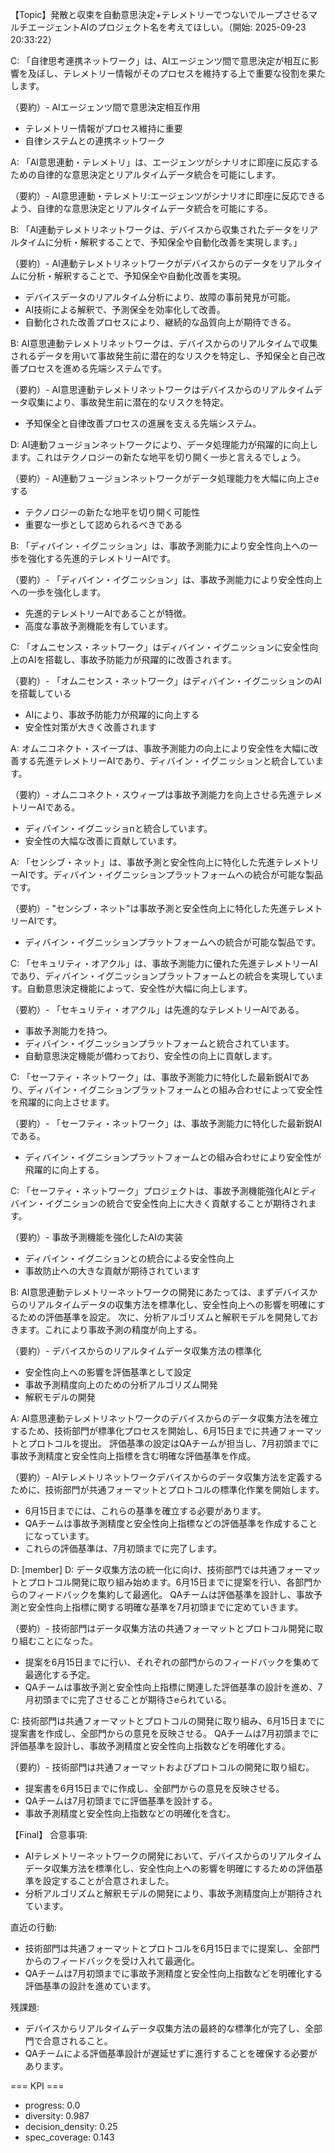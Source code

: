 【Topic】発散と収束を自動意思決定+テレメトリーでつないでループさせるマルチエージェントAIのプロジェクト名を考えてほしい。（開始: 2025-09-23 20:33:22）

C: 「自律思考連携ネットワーク」は、AIエージェンツ間で意思決定が相互に影響を及ぼし、テレメトリー情報がそのプロセスを維持する上で重要な役割を果たします。

（要約）- AIエージェンツ間で意思決定相互作用
- テレメトリー情報がプロセス維持に重要
- 自律システムとの連携ネットワーク

A: 「AI意思連動・テレメトリ」は、エージェンツがシナリオに即座に反応するための自律的な意思決定とリアルタイムデータ統合を可能にします。

（要約）- AI意思連動・テレメトリ:エージェンツがシナリオに即座に反応できるよう、自律的な意思決定とリアルタイムデータ統合を可能にする。

B: 「AI連動テレメトリネットワークは、デバイスから収集されたデータをリアルタイムに分析・解釈することで、予知保全や自動化改善を実現します。」

（要約）- AI連動テレメトリネットワークがデバイスからのデータをリアルタイムに分析・解釈することで、予知保全や自動化改善を実現。
- デバイスデータのリアルタイム分析により、故障の事前発見が可能。
- AI技術による解釈で、予測保全を効率化して改善。
- 自動化された改善プロセスにより、継続的な品質向上が期待できる。

B: AI意思連動テレメトリネットワークは、デバイスからのリアルタイムで収集されるデータを用いて事故発生前に潜在的なリスクを特定し、予知保全と自己改善プロセスを進める先端システムです。

（要約）- AI意思連動テレメトリネットワークはデバイスからのリアルタイムデータ収集により、事故発生前に潜在的なリスクを特定。
- 予知保全と自律改善プロセスの進展を支える先端システム。

D: AI連動フュージョンネットワークにより、データ処理能力が飛躍的に向上します。これはテクノロジーの新たな地平を切り開く一歩と言えるでしょう。

（要約）- AI連動フュージョンネットワークがデータ処理能力を大幅に向上さeする
- テクノロジーの新たな地平を切り開く可能性
- 重要な一歩として認められるべきである

B: 「ディバイン・イグニッション」は、事故予測能力により安全性向上への一歩を強化する先進的テレメトリーAIです。

（要約）- 「ディバイン・イグニッション」は、事故予測能力により安全性向上への一歩を強化します。
- 先進的テレメトリーAIであることが特徴。
- 高度な事故予測機能を有しています。

C: 「オムニセンス・ネットワーク」はディバイン・イグニッションに安全性向上のAIを搭載し、事故予防能力が飛躍的に改善されます。

（要約）- 「オムニセンス・ネットワーク」はディバイン・イグニッションのAIを搭載している
- AIにより、事故予防能力が飛躍的に向上する
- 安全性対策が大きく改善されます

A: オムニコネクト・スイープは、事故予測能力の向上により安全性を大幅に改善する先進テレメトリーAIであり、ディバイン・イグニッションと統合しています。

（要約）- オムニコネクト・スウィープは事故予測能力を向上させる先進テレメトリーAIである。
- ディバイン・イグニッショnと統合しています。
- 安全性の大幅な改善に貢献しています。

A: 「センシブ・ネット」は、事故予測と安全性向上に特化した先進テレメトリーAIです。ディバイン・イグニッションプラットフォームへの統合が可能な製品です。

（要約）- "センシブ・ネット"は事故予測と安全性向上に特化した先進テレメトリーAIです。
- ディバイン・イグニッションプラットフォームへの統合が可能な製品です。

C: 「セキュリティ・オアクル」は、事故予測能力に優れた先進テレメトリーAIであり、ディバイン・イグニッションプラットフォームとの統合を実現しています。自動意思決定機能によって、安全性が大幅に向上します。

（要約）- 「セキュリティ・オアクル」は先進的なテレメトリーAIである。
- 事故予測能力を持つ。
- ディバイン・イグニッションプラットフォームと統合されています。
- 自動意思決定機能が備わっており、安全性の向上に貢献します。

C: 「セーフティ・ネットワーク」は、事故予測能力に特化した最新鋭AIであり、ディバイン・イグニションプラットフォームとの組み合わせによって安全性を飛躍的に向上させます。

（要約）- 「セーフティ・ネットワーク」は、事故予測能力に特化した最新鋭AIである。
- ディバイン・イグニションプラットフォームとの組み合わせにより安全性が飛躍的に向上する。

C: 「セーフティ・ネットワーク」プロジェクトは、事故予測機能強化AIとディバイン・イグニションの統合で安全性向上に大きく貢献することが期待されます。

（要約）- 事故予測機能を強化したAIの実装
- ディバイン・イグニションとの統合による安全性向上
- 事故防止への大きな貢献が期待されています

B: AI意思連動テレメトリーネットワークの開発にあたっては、まずデバイスからのリアルタイムデータの収集方法を標準化し、安全性向上への影響を明確にするための評価基準を設定。
次に、分析アルゴリズムと解釈モデルを開発しておきます。これにより事故予測の精度が向上する。

（要約）- デバイスからのリアルタイムデータ収集方法の標準化
- 安全性向上への影響を評価基準として設定
- 事故予測精度向上のための分析アルゴリズム開発
- 解釈モデルの開発

A: AI意思連動テレメトリネットワークのデバイスからのデータ収集方法を確立するため、技術部門が標準化プロセスを開始し、6月15日までに共通フォーマットとプロトコルを提出。
評価基準の設定はQAチームが担当し、7月初頭までに事故予測精度と安全性向上指標を含む明確な評価基準を作成。

（要約）- AIテレメトリネットワークデバイスからのデータ収集方法を定義するために、技術部門が共通フォーマットとプロトコルの標準化作業を開始します。
- 6月15日までには、これらの基準を確立する必要があります。
- QAチームは事故予測精度と安全性向上指標などの評価基準を作成することになっています。
- これらの評価基準は、7月初頭までに完了します。

D: [member] D: データ収集方法の統一化に向け、技術部門では共通フォーマットとプロトコル開発に取り組み始めます。6月15日までに提案を行い、各部門からのフィードバックを集約して最適化。
QAチームは評価基準を設計し、事故予測と安全性向上指標に関する明確な基準を7月初頭までに定めていきます。

（要約）- 技術部門はデータ収集方法の共通フォーマットとプロトコル開発に取り組むことになった。
- 提案を6月15日までに行い、それぞれの部門からのフィードバックを集めて最適化する予定。
- QAチームは事故予測と安全性向上指標に関連した評価基準の設計を進め、7月初頭までに完了させることが期待さeられている。

C: 技術部門は共通フォーマットとプロトコルの開発に取り組み、6月15日までに提案書を作成し、全部門からの意見を反映させる。
QAチームは7月初頭までに評価基準を設計し、事故予測精度と安全性向上指数などを明確化する。

（要約）- 技術部門は共通フォーマットおよびプロトコルの開発に取り組む。
- 提案書を6月15日までに作成し、全部門からの意見を反映させる。
- QAチームは7月初頭までに評価基準を設計する。
- 事故予測精度と安全性向上指数などの明確化を含む。

【Final】
合意事項:
- AIテレメトリーネットワークの開発において、デバイスからのリアルタイムデータ収集方法を標準化し、安全性向上への影響を明確にするための評価基準を設定することが合意されました。
- 分析アルゴリズムと解釈モデルの開発により、事故予測精度向上が期待されています。

直近の行動:
- 技術部門は共通フォーマットとプロトコルを6月15日までに提案し、全部門からのフィードバックを受け入れて最適化。
- QAチームは7月初頭までに事故予測精度と安全性向上指数などを明確化する評価基準の設計を進めています。

残課題:
- デバイスからリアルタイムデータ収集方法の最終的な標準化が完了し、全部門で合意されること。
- QAチームによる評価基準設計が遅延せずに進行することを確保する必要があります。

=== KPI ===
- progress: 0.0
- diversity: 0.987
- decision_density: 0.25
- spec_coverage: 0.143

